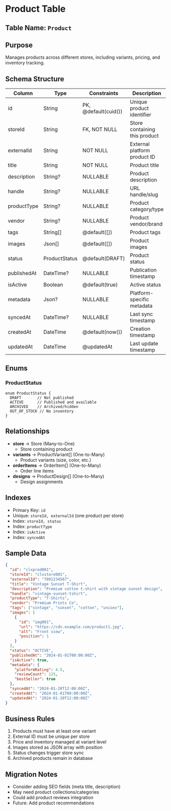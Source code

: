 # Product Table

## Table Name: `Product`

## Purpose
Manages products across different stores, including variants, pricing, and inventory tracking.

## Schema Structure

| Column | Type | Constraints | Description |
|--------|------|------------|-------------|
| id | String | PK, @default(cuid()) | Unique product identifier |
| storeId | String | FK, NOT NULL | Store containing this product |
| externalId | String | NOT NULL | External platform product ID |
| title | String | NOT NULL | Product title |
| description | String? | NULLABLE | Product description |
| handle | String? | NULLABLE | URL handle/slug |
| productType | String? | NULLABLE | Product category/type |
| vendor | String? | NULLABLE | Product vendor/brand |
| tags | String[] | @default([]) | Product tags |
| images | Json[] | @default([]) | Product images |
| status | ProductStatus | @default(DRAFT) | Product status |
| publishedAt | DateTime? | NULLABLE | Publication timestamp |
| isActive | Boolean | @default(true) | Active status |
| metadata | Json? | NULLABLE | Platform-specific metadata |
| syncedAt | DateTime? | NULLABLE | Last sync timestamp |
| createdAt | DateTime | @default(now()) | Creation timestamp |
| updatedAt | DateTime | @updatedAt | Last update timestamp |

## Enums

### ProductStatus
```prisma
enum ProductStatus {
  DRAFT       // Not published
  ACTIVE      // Published and available
  ARCHIVED    // Archived/hidden
  OUT_OF_STOCK // No inventory
}
```

## Relationships

- **store** → Store (Many-to-One)
  - Store containing product
- **variants** → ProductVariant[] (One-to-Many)
  - Product variants (size, color, etc.)
- **orderItems** → OrderItem[] (One-to-Many)
  - Order line items
- **designs** → ProductDesign[] (One-to-Many)
  - Design assignments

## Indexes

- Primary Key: `id`
- Unique: `storeId, externalId` (one product per store)
- Index: `storeId, status`
- Index: `productType`
- Index: `isActive`
- Index: `syncedAt`

## Sample Data

```json
{
  "id": "clxprod001",
  "storeId": "clxstore001",
  "externalId": "7891234567",
  "title": "Vintage Sunset T-Shirt",
  "description": "Premium cotton t-shirt with vintage sunset design",
  "handle": "vintage-sunset-tshirt",
  "productType": "T-Shirts",
  "vendor": "Premium Prints Co",
  "tags": ["vintage", "sunset", "cotton", "unisex"],
  "images": [
    {
      "id": "img001",
      "url": "https://cdn.example.com/product1.jpg",
      "alt": "Front view",
      "position": 1
    }
  ],
  "status": "ACTIVE",
  "publishedAt": "2024-01-01T00:00:00Z",
  "isActive": true,
  "metadata": {
    "platformRating": 4.5,
    "reviewCount": 125,
    "bestSeller": true
  },
  "syncedAt": "2024-01-20T12:00:00Z",
  "createdAt": "2024-01-01T00:00:00Z",
  "updatedAt": "2024-01-20T12:00:00Z"
}
```

## Business Rules

1. Products must have at least one variant
2. External ID must be unique per store
3. Price and inventory managed at variant level
4. Images stored as JSON array with position
5. Status changes trigger store sync
6. Archived products remain in database

## Migration Notes

- Consider adding SEO fields (meta title, description)
- May need product collections/categories
- Could add product reviews integration
- Future: Add product recommendations